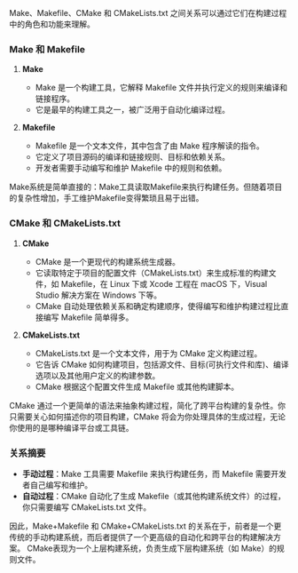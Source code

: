 Make、Makefile、CMake 和 CMakeLists.txt 之间关系可以通过它们在构建过程中的角色和功能来理解。

### Make 和 Makefile

1. **Make**
   - Make 是一个构建工具，它解释 Makefile 文件并执行定义的规则来编译和链接程序。
   - 它是最早的构建工具之一，被广泛用于自动化编译过程。

2. **Makefile**
   - Makefile 是一个文本文件，其中包含了由 Make 程序解读的指令。
   - 它定义了项目源码的编译和链接规则、目标和依赖关系。
   - 开发者需要手动编写和维护 Makefile 中的规则和依赖。

Make系统是简单直接的：Make工具读取Makefile来执行构建任务。但随着项目的复杂性增加，手工维护Makefile变得繁琐且易于出错。

### CMake 和 CMakeLists.txt

1. **CMake**
   - CMake 是一个更现代的构建系统生成器。
   - 它读取特定于项目的配置文件（CMakeLists.txt）来生成标准的构建文件，如 Makefile，在 Linux 下或 Xcode 工程在 macOS 下，Visual Studio 解决方案在 Windows 下等。
   - CMake 自动处理依赖关系和确定构建顺序，使得编写和维护构建过程比直接编写 Makefile 简单得多。

2. **CMakeLists.txt**
   - CMakeLists.txt 是一个文本文件，用于为 CMake 定义构建过程。
   - 它告诉 CMake 如何构建项目，包括源文件、目标(可执行文件和库)、编译选项以及其他用户定义的构建参数。
   - CMake 根据这个配置文件生成 Makefile 或其他构建脚本。
   
CMake 通过一个更简单的语法来抽象构建过程，简化了跨平台构建的复杂性。你只需要关心如何描述你的项目构建，CMake 将会为你处理具体的生成过程，无论你使用的是哪种编译平台或工具链。

### 关系摘要

- **手动过程**：Make 工具需要 Makefile 来执行构建任务，而 Makefile 需要开发者自己编写和维护。
- **自动过程**：CMake 自动化了生成 Makefile（或其他构建系统文件）的过程，你只需要编写 CMakeLists.txt 文件。

因此，Make+Makefile 和 CMake+CMakeLists.txt 的关系在于，前者是一个更传统的手动构建系统，而后者提供了一个更高级的自动化和跨平台的构建解决方案。 CMake表现为一个上层构建系统，负责生成下层构建系统（如 Make）的规则文件。